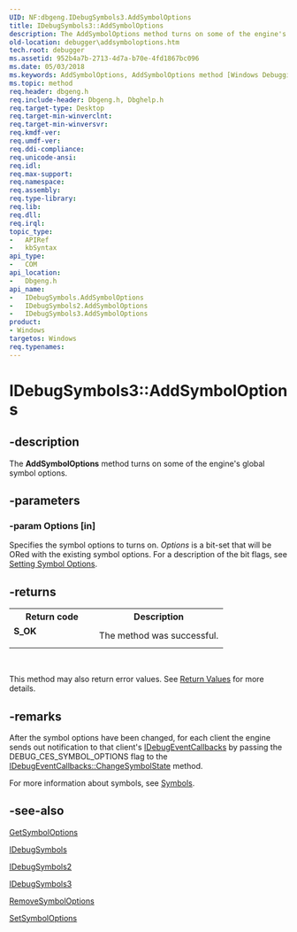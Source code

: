 ```yaml
---
UID: NF:dbgeng.IDebugSymbols3.AddSymbolOptions
title: IDebugSymbols3::AddSymbolOptions
description: The AddSymbolOptions method turns on some of the engine's global symbol options.
old-location: debugger\addsymboloptions.htm
tech.root: debugger
ms.assetid: 952b4a7b-2713-4d7a-b70e-4fd1867bc096
ms.date: 05/03/2018
ms.keywords: AddSymbolOptions, AddSymbolOptions method [Windows Debugging], AddSymbolOptions method [Windows Debugging],IDebugSymbols interface, AddSymbolOptions method [Windows Debugging],IDebugSymbols2 interface, AddSymbolOptions method [Windows Debugging],IDebugSymbols3 interface, IDebugSymbols interface [Windows Debugging],AddSymbolOptions method, IDebugSymbols2 interface [Windows Debugging],AddSymbolOptions method, IDebugSymbols2::AddSymbolOptions, IDebugSymbols3 interface [Windows Debugging],AddSymbolOptions method, IDebugSymbols3.AddSymbolOptions, IDebugSymbols3::AddSymbolOptions, IDebugSymbols::AddSymbolOptions, IDebugSymbols_a7ffc5ae-fc9e-4298-a351-95871b8fd12e.xml, dbgeng/IDebugSymbols2::AddSymbolOptions, dbgeng/IDebugSymbols3::AddSymbolOptions, dbgeng/IDebugSymbols::AddSymbolOptions, debugger.addsymboloptions
ms.topic: method
req.header: dbgeng.h
req.include-header: Dbgeng.h, Dbghelp.h
req.target-type: Desktop
req.target-min-winverclnt: 
req.target-min-winversvr: 
req.kmdf-ver: 
req.umdf-ver: 
req.ddi-compliance: 
req.unicode-ansi: 
req.idl: 
req.max-support: 
req.namespace: 
req.assembly: 
req.type-library: 
req.lib: 
req.dll: 
req.irql: 
topic_type:
-	APIRef
-	kbSyntax
api_type:
-	COM
api_location:
-	Dbgeng.h
api_name:
-	IDebugSymbols.AddSymbolOptions
-	IDebugSymbols2.AddSymbolOptions
-	IDebugSymbols3.AddSymbolOptions
product:
- Windows
targetos: Windows
req.typenames: 
---
```


# IDebugSymbols3::AddSymbolOptions


## -description


The <b>AddSymbolOptions</b> method turns on some of the engine's global symbol options.


## -parameters




### -param Options [in]

Specifies the symbol options to turns on.  <i>Options</i> is a bit-set that will be ORed with the existing symbol options.  For a description of the bit flags, see <a href="https://msdn.microsoft.com/4a501ea3-431c-4c11-8826-154eb8799a64">Setting Symbol Options</a>.


## -returns



<table>
<tr>
<th>Return code</th>
<th>Description</th>
</tr>
<tr>
<td width="40%">
<dl>
<dt><b>S_OK</b></dt>
</dl>
</td>
<td width="60%">
The method was successful.

</td>
</tr>
</table>
 

This method may also return error values.  See <a href="https://msdn.microsoft.com/713f3ee2-2f5b-415e-9908-90f5ae428b43">Return Values</a> for more details.




## -remarks



After the symbol options have been changed, for each client the engine sends out notification to that client's <a href="https://msdn.microsoft.com/library/windows/hardware/ff550550">IDebugEventCallbacks</a> by passing the DEBUG_CES_SYMBOL_OPTIONS flag to the <a href="https://msdn.microsoft.com/library/windows/hardware/ff550692">IDebugEventCallbacks::ChangeSymbolState</a> method.

For more information about symbols, see <a href="https://msdn.microsoft.com/library/windows/hardware/ff558824">Symbols</a>.




## -see-also




<a href="https://msdn.microsoft.com/library/windows/hardware/ff549139">GetSymbolOptions</a>



<a href="https://msdn.microsoft.com/library/windows/hardware/ff550856">IDebugSymbols</a>



<a href="https://msdn.microsoft.com/library/windows/hardware/ff550864">IDebugSymbols2</a>



<a href="https://msdn.microsoft.com/library/windows/hardware/ff550870">IDebugSymbols3</a>



<a href="https://msdn.microsoft.com/library/windows/hardware/ff554535">RemoveSymbolOptions</a>



<a href="https://msdn.microsoft.com/library/windows/hardware/ff556798">SetSymbolOptions</a>
 

 

